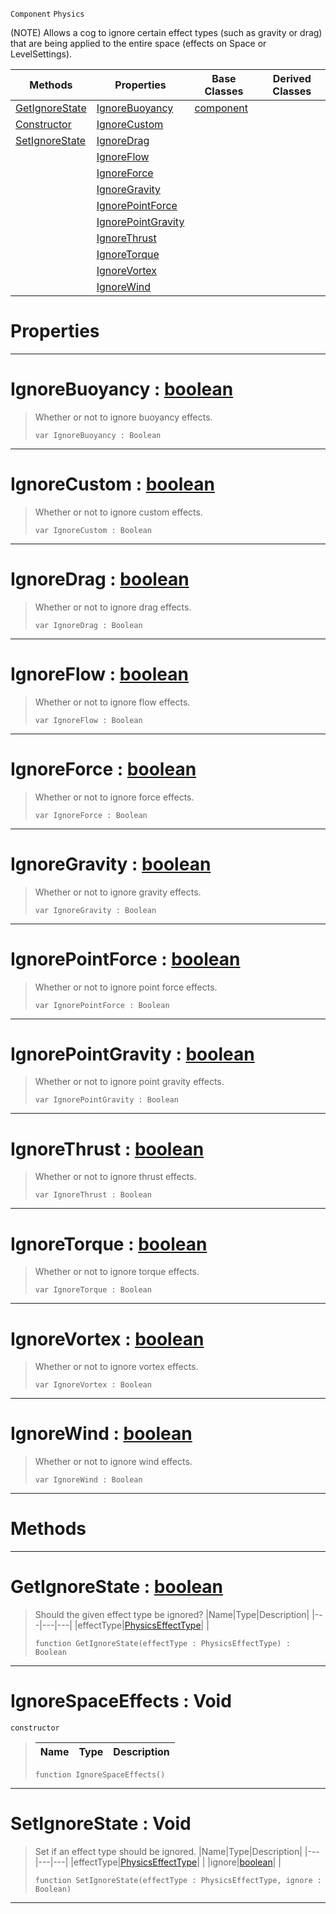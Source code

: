  `Component` `Physics`



(NOTE) Allows a cog to ignore certain effect types (such as gravity or drag) that are being applied to the entire space (effects on Space or LevelSettings).

|Methods|Properties|Base Classes|Derived Classes|
|---|---|---|---|
|[ GetIgnoreState](https://plasmaengine.github.io/PlasmaDocs/Plasma1/C++/code_reference/class_reference/ignorespaceeffects.markdown#getignorestate-plasma-engi)|[ IgnoreBuoyancy](https://plasmaengine.github.io/PlasmaDocs/Plasma1/C++/code_reference/class_reference/ignorespaceeffects.markdown#ignorebuoyancy-plasma-engi)|[component](https://plasmaengine.github.io/PlasmaDocs/Plasma1/C++/code_reference/class_reference/component.markdown)| |
|[ Constructor](https://plasmaengine.github.io/PlasmaDocs/Plasma1/C++/code_reference/class_reference/ignorespaceeffects.markdown#ignorespaceeffects-void)|[ IgnoreCustom](https://plasmaengine.github.io/PlasmaDocs/Plasma1/C++/code_reference/class_reference/ignorespaceeffects.markdown#ignorecustom-plasma-engine)| | |
|[ SetIgnoreState](https://plasmaengine.github.io/PlasmaDocs/Plasma1/C++/code_reference/class_reference/ignorespaceeffects.markdown#setignorestate-void)|[ IgnoreDrag](https://plasmaengine.github.io/PlasmaDocs/Plasma1/C++/code_reference/class_reference/ignorespaceeffects.markdown#ignoredrag-plasma-engine-d)| | |
| |[ IgnoreFlow](https://plasmaengine.github.io/PlasmaDocs/Plasma1/C++/code_reference/class_reference/ignorespaceeffects.markdown#ignoreflow-plasma-engine-d)| | |
| |[ IgnoreForce](https://plasmaengine.github.io/PlasmaDocs/Plasma1/C++/code_reference/class_reference/ignorespaceeffects.markdown#ignoreforce-plasma-engine)| | |
| |[ IgnoreGravity](https://plasmaengine.github.io/PlasmaDocs/Plasma1/C++/code_reference/class_reference/ignorespaceeffects.markdown#ignoregravity-plasma-engin)| | |
| |[ IgnorePointForce](https://plasmaengine.github.io/PlasmaDocs/Plasma1/C++/code_reference/class_reference/ignorespaceeffects.markdown#ignorepointforce-plasma-en)| | |
| |[ IgnorePointGravity](https://plasmaengine.github.io/PlasmaDocs/Plasma1/C++/code_reference/class_reference/ignorespaceeffects.markdown#ignorepointgravity-plasma)| | |
| |[ IgnoreThrust](https://plasmaengine.github.io/PlasmaDocs/Plasma1/C++/code_reference/class_reference/ignorespaceeffects.markdown#ignorethrust-plasma-engine)| | |
| |[ IgnoreTorque](https://plasmaengine.github.io/PlasmaDocs/Plasma1/C++/code_reference/class_reference/ignorespaceeffects.markdown#ignoretorque-plasma-engine)| | |
| |[ IgnoreVortex](https://plasmaengine.github.io/PlasmaDocs/Plasma1/C++/code_reference/class_reference/ignorespaceeffects.markdown#ignorevortex-plasma-engine)| | |
| |[ IgnoreWind](https://plasmaengine.github.io/PlasmaDocs/Plasma1/C++/code_reference/class_reference/ignorespaceeffects.markdown#ignorewind-plasma-engine-d)| | |


 #  Properties


---  
 #  IgnoreBuoyancy : [boolean](https://plasmaengine.github.io/PlasmaDocs/Plasma1/C++/code_reference/lightning_base_types/boolean.markdown)

> Whether or not to ignore buoyancy effects.
> ``` lang=cpp, name=Lightning
> var IgnoreBuoyancy : Boolean


---  
 #  IgnoreCustom : [boolean](https://plasmaengine.github.io/PlasmaDocs/Plasma1/C++/code_reference/lightning_base_types/boolean.markdown)

> Whether or not to ignore custom effects.
> ``` lang=cpp, name=Lightning
> var IgnoreCustom : Boolean


---  
 #  IgnoreDrag : [boolean](https://plasmaengine.github.io/PlasmaDocs/Plasma1/C++/code_reference/lightning_base_types/boolean.markdown)

> Whether or not to ignore drag effects.
> ``` lang=cpp, name=Lightning
> var IgnoreDrag : Boolean


---  
 #  IgnoreFlow : [boolean](https://plasmaengine.github.io/PlasmaDocs/Plasma1/C++/code_reference/lightning_base_types/boolean.markdown)

> Whether or not to ignore flow effects.
> ``` lang=cpp, name=Lightning
> var IgnoreFlow : Boolean


---  
 #  IgnoreForce : [boolean](https://plasmaengine.github.io/PlasmaDocs/Plasma1/C++/code_reference/lightning_base_types/boolean.markdown)

> Whether or not to ignore force effects.
> ``` lang=cpp, name=Lightning
> var IgnoreForce : Boolean


---  
 #  IgnoreGravity : [boolean](https://plasmaengine.github.io/PlasmaDocs/Plasma1/C++/code_reference/lightning_base_types/boolean.markdown)

> Whether or not to ignore gravity effects.
> ``` lang=cpp, name=Lightning
> var IgnoreGravity : Boolean


---  
 #  IgnorePointForce : [boolean](https://plasmaengine.github.io/PlasmaDocs/Plasma1/C++/code_reference/lightning_base_types/boolean.markdown)

> Whether or not to ignore point force effects.
> ``` lang=cpp, name=Lightning
> var IgnorePointForce : Boolean


---  
 #  IgnorePointGravity : [boolean](https://plasmaengine.github.io/PlasmaDocs/Plasma1/C++/code_reference/lightning_base_types/boolean.markdown)

> Whether or not to ignore point gravity effects.
> ``` lang=cpp, name=Lightning
> var IgnorePointGravity : Boolean


---  
 #  IgnoreThrust : [boolean](https://plasmaengine.github.io/PlasmaDocs/Plasma1/C++/code_reference/lightning_base_types/boolean.markdown)

> Whether or not to ignore thrust effects.
> ``` lang=cpp, name=Lightning
> var IgnoreThrust : Boolean


---  
 #  IgnoreTorque : [boolean](https://plasmaengine.github.io/PlasmaDocs/Plasma1/C++/code_reference/lightning_base_types/boolean.markdown)

> Whether or not to ignore torque effects.
> ``` lang=cpp, name=Lightning
> var IgnoreTorque : Boolean


---  
 #  IgnoreVortex : [boolean](https://plasmaengine.github.io/PlasmaDocs/Plasma1/C++/code_reference/lightning_base_types/boolean.markdown)

> Whether or not to ignore vortex effects.
> ``` lang=cpp, name=Lightning
> var IgnoreVortex : Boolean


---  
 #  IgnoreWind : [boolean](https://plasmaengine.github.io/PlasmaDocs/Plasma1/C++/code_reference/lightning_base_types/boolean.markdown)

> Whether or not to ignore wind effects.
> ``` lang=cpp, name=Lightning
> var IgnoreWind : Boolean


---  
 #  Methods


---  
 #  GetIgnoreState : [boolean](https://plasmaengine.github.io/PlasmaDocs/Plasma1/C++/code_reference/lightning_base_types/boolean.markdown)

> Should the given effect type be ignored?
> |Name|Type|Description|
> |---|---|---|
> |effectType|[PhysicsEffectType](https://plasmaengine.github.io/PlasmaDocs/Plasma1/C++/code_reference/enum_reference.markdown#physicseffecttype)| |
> ``` lang=cpp, name=Lightning
> function GetIgnoreState(effectType : PhysicsEffectType) : Boolean
> ``` 


---  
 #  IgnoreSpaceEffects : Void

 `constructor`

> 
> |Name|Type|Description|
> |---|---|---|
> ``` lang=cpp, name=Lightning
> function IgnoreSpaceEffects()
> ``` 


---  
 #  SetIgnoreState : Void

> Set if an effect type should be ignored.
> |Name|Type|Description|
> |---|---|---|
> |effectType|[PhysicsEffectType](https://plasmaengine.github.io/PlasmaDocs/Plasma1/C++/code_reference/enum_reference.markdown#physicseffecttype)| |
> |ignore|[boolean](https://plasmaengine.github.io/PlasmaDocs/Plasma1/C++/code_reference/lightning_base_types/boolean.markdown)| |
> ``` lang=cpp, name=Lightning
> function SetIgnoreState(effectType : PhysicsEffectType, ignore : Boolean)
> ``` 


---  
 

 